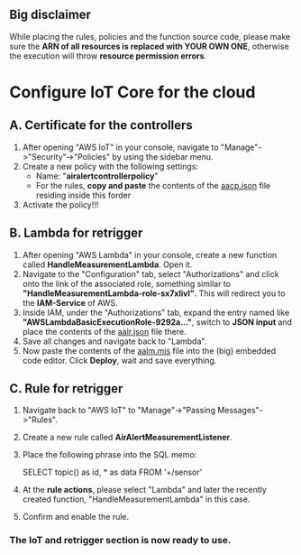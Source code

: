 ## Big disclaimer
While placing the rules, policies and the function source code, please make sure the **ARN of all resources is replaced with YOUR OWN ONE**, otherwise the execution will throw **resource permission errors**.

# Configure IoT Core for the cloud

## A. Certificate for the controllers

1. After opening "AWS IoT" in your console, navigate to "Manage"->"Security"->"Policies" by using the sidebar menu.
2. Create a new policy with the following settings:
   - Name: "**airalertcontrollerpolicy**"
   - For the rules, **copy and paste** the contents of the [aacp.json](aacp.json) file residing inside this forder
3. Activate the policy!!!

## B. Lambda for retrigger

1. After opening "AWS Lambda" in your console, create a new function called **HandleMeasurementLambda**. Open it.
2. Navigate to the "Configuration" tab, select "Authorizations" and click onto the link of the associated role, something similar to **"HandleMeasurementLambda-role-sx7xlivl"**. This will redirect you to the **IAM-Service** of AWS.
3. Inside IAM, under the "Authorizations" tab, expand the entry named like **"AWSLambdaBasicExecutionRole-9292a..."**, switch to **JSON input** and place the contents of the [aalr.json](aalr.json) file there.
4. Save all changes and navigate back to "Lambda".
5. Now paste the contents of the [aalm.mjs](aalm.mjs) file into the (big) embedded code editor. Click **Deploy**, wait and save everything.

## C. Rule for retrigger

1. Navigate back to "AWS IoT" to "Manage"->"Passing Messages"->"Rules".
2. Create a new rule called **AirAlertMeasurementListener**.
3. Place the following phrase into the SQL memo:

   SELECT topic() as id, * as data FROM '+/sensor'

4. At the **rule actions**, please select "Lambda" and later the recently created function, "HandleMeasurementLambda" in this case.
5. Confirm and enable the rule.

### The IoT and retrigger section is now ready to use.
